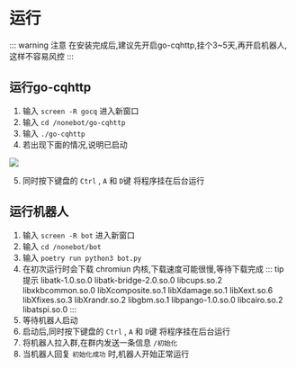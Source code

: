 # 运行
::: warning 注意
在安装完成后,建议先开启go-cqhttp,挂个3~5天,再开启机器人,这样不容易风控
:::
## 运行go-cqhttp
1. 输入 `screen -R gocq` 进入新窗口
2. 输入 `cd /nonebot/go-cqhttp`
3. 输入 `./go-cqhttp`
4. 若出现下面的情况,说明已启动
<img src='/image/easy/run/gocq1.png'>

5. 同时按下键盘的 `Ctrl` , `A` 和 `D`键 将程序挂在后台运行  

## 运行机器人
1. 输入 `screen -R bot` 进入新窗口
2. 输入 `cd /nonebot/bot`
3. 输入 `poetry run python3 bot.py`
4. 在初次运行时会下载 chromiun 内核,下载速度可能很慢,等待下载完成
::: tip 提示
libatk-1.0.so.0 libatk-bridge-2.0.so.0 libcups.so.2 libxkbcommon.so.0 libXcomposite.so.1 libXdamage.so.1 libXext.so.6 libXfixes.so.3 libXrandr.so.2 libgbm.so.1 libpango-1.0.so.0 libcairo.so.2 libatspi.so.0
:::
5. 等待机器人启动  
6. 启动后,同时按下键盘的 `Ctrl` , `A` 和 `D`键 将程序挂在后台运行
7. 将机器人拉入群,在群内发送一条信息 `/初始化`
8. 当机器人回复 `初始化成功` 时,机器人开始正常运行
